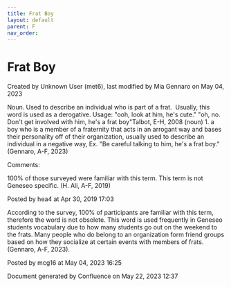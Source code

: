 ```yaml
---
title: Frat Boy
layout: default
parent: F
nav_order:
---
```


# Frat Boy

Created by  Unknown User (met6), last modified by  Mia Gennaro on May 04, 2023

Noun. Used to describe an individual who is part of a frat.  Usually, this word is used as a derogative. Usage: &quot;ooh, look at him, he's cute.&quot; &quot;oh, no.  Don't get involved with him, he's a frat boy&quot;Talbot, E-H, 2008 (noun) 1. a boy who is a member of a fraternity that acts in an arrogant way and bases their personality off of their organization, usually used to describe an individual in a negative way, Ex. &quot;Be careful talking to him, he's a frat boy.&quot; (Gennaro, A-F, 2023)

Comments:

100% of those surveyed were familiar with this term. This term is not Geneseo specific. (H. Ali, A-F, 2019)

Posted by hea4 at Apr 30, 2019 17:03

According to the survey, 100% of participants are familiar with this term, therefore the word is not obsolete. This word is used frequently in Geneseo students vocabulary due to how many students go out on the weekend to the frats. Many people who do belong to an organization form friend groups based on how they socialize at certain events with members of frats. (Gennaro, A-F, 2023). 

Posted by mcg16 at May 04, 2023 16:25

Document generated by Confluence on May 22, 2023 12:37


